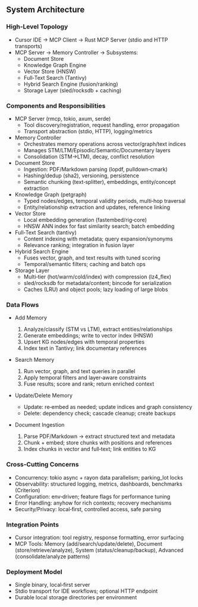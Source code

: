 ## System Architecture

### High-Level Topology

- Cursor IDE → MCP Client → Rust MCP Server (stdio and HTTP transports)
- MCP Server → Memory Controller → Subsystems:
  - Document Store
  - Knowledge Graph Engine
  - Vector Store (HNSW)
  - Full‑Text Search (Tantivy)
  - Hybrid Search Engine (fusion/ranking)
  - Storage Layer (sled/rocksdb + caching)

### Components and Responsibilities

- MCP Server (rmcp, tokio, axum, serde)
  - Tool discovery/registration, request handling, error propagation
  - Transport abstraction (stdio, HTTP), logging/metrics
- Memory Controller
  - Orchestrates memory operations across vector/graph/text indices
  - Manages STM/LTM/Episodic/Semantic/Documentary layers
  - Consolidation (STM→LTM), decay, conflict resolution
- Document Store
  - Ingestion: PDF/Markdown parsing (lopdf, pulldown‑cmark)
  - Hashing/dedup (sha2), versioning, persistence
  - Semantic chunking (text‑splitter), embeddings, entity/concept extraction
- Knowledge Graph (petgraph)
  - Typed nodes/edges, temporal validity periods, multi‑hop traversal
  - Entity/relationship extraction and updates, reference linking
- Vector Store
  - Local embedding generation (fastembed/rig‑core)
  - HNSW ANN index for fast similarity search; batch embedding
- Full‑Text Search (tantivy)
  - Content indexing with metadata; query expansion/synonyms
  - Relevance ranking; integration in fusion layer
- Hybrid Search Engine
  - Fuses vector, graph, and text results with tuned scoring
  - Temporal/semantic filters; caching and batch ops
- Storage Layer
  - Multi‑tier (hot/warm/cold/index) with compression (lz4_flex)
  - sled/rocksdb for metadata/content; bincode for serialization
  - Caches (LRU) and object pools; lazy loading of large blobs

### Data Flows

- Add Memory
  1. Analyze/classify (STM vs LTM), extract entities/relationships
  2. Generate embeddings; write to vector index (HNSW)
  3. Upsert KG nodes/edges with temporal properties
  4. Index text in Tantivy; link documentary references

- Search Memory
  1. Run vector, graph, and text queries in parallel
  2. Apply temporal filters and layer‑aware constraints
  3. Fuse results; score and rank; return enriched context

- Update/Delete Memory
  - Update: re‑embed as needed; update indices and graph consistency
  - Delete: dependency check; cascade cleanup; create backups

- Document Ingestion
  1. Parse PDF/Markdown → extract structured text and metadata
  2. Chunk + embed; store chunks with positions and references
  3. Index chunks in vector and full‑text; link entities to KG

### Cross-Cutting Concerns

- Concurrency: tokio async + rayon data parallelism; parking_lot locks
- Observability: structured logging, metrics, dashboards, benchmarks (Criterion)
- Configuration: env‑driven; feature flags for performance tuning
- Error Handling: anyhow for rich contexts; recovery mechanisms
- Security/Privacy: local‑first, controlled access, safe parsing

### Integration Points

- Cursor integration: tool registry, response formatting, error surfacing
- MCP Tools: Memory (add/search/update/delete), Document (store/retrieve/analyze), System (status/cleanup/backup), Advanced (consolidate/analyze patterns)

### Deployment Model

- Single binary, local‑first server
- Stdio transport for IDE workflows; optional HTTP endpoint
- Durable local storage directories per environment
